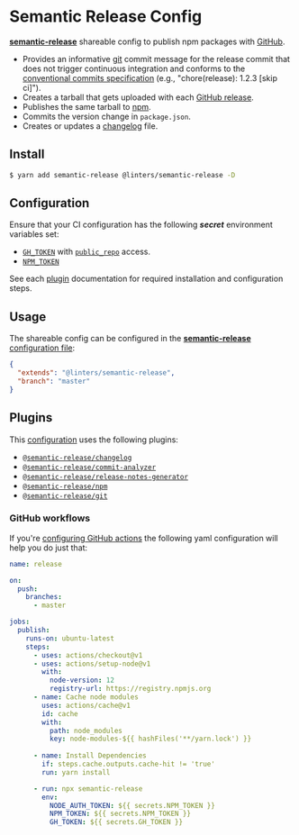 # Semantic Release Config

[**semantic-release**](https://github.com/semantic-release/semantic-release) shareable config to publish npm packages with [GitHub](https://github.com).

- Provides an informative [git](https://github.com/semantic-release/git) commit message for the release commit that does not trigger continuous integration and conforms to the [conventional commits specification](https://www.conventionalcommits.org/) (e.g., "chore(release): 1.2.3 [skip ci]").
- Creates a tarball that gets uploaded with each [GitHub release](https://github.com/semantic-release/github).
- Publishes the same tarball to [npm](https://github.com/semantic-release/npm).
- Commits the version change in `package.json`.
- Creates or updates a [changelog](https://github.com/semantic-release/changelog) file.

## Install

```bash
$ yarn add semantic-release @linters/semantic-release -D
```

## Configuration

Ensure that your CI configuration has the following **_secret_** environment variables set:
- [`GH_TOKEN`](https://github.com/settings/tokens) with [`public_repo`](https://developer.github.com/apps/building-oauth-apps/understanding-scopes-for-oauth-apps/#available-scopes) access.
- [`NPM_TOKEN`](https://docs.npmjs.com/cli/token)

See each [plugin](#plugins) documentation for required installation and configuration steps.

## Usage

The shareable config can be configured in the [**semantic-release** configuration file](https://github.com/semantic-release/semantic-release/blob/master/docs/usage/configuration.md#configuration):

```json
{
  "extends": "@linters/semantic-release",
  "branch": "master"
}
```

## Plugins

This [configuration](https://github.com/developer239/linters/blob/master/packages/semantic-release/semantic-release/.releaserc.json) uses the following plugins:

- [`@semantic-release/changelog`](https://github.com/semantic-release/changelog)
- [`@semantic-release/commit-analyzer`](https://github.com/semantic-release/commit-analyzer)
- [`@semantic-release/release-notes-generator`](https://github.com/semantic-release/release-notes-generator)
- [`@semantic-release/npm`](https://github.com/semantic-release/npm)
- [`@semantic-release/git`](https://github.com/semantic-release/git)

### GitHub workflows

If you're [configuring GitHub actions](https://help.github.com/en/articles/configuring-a-workflow) the following yaml configuration will help you do just that:

```yml
name: release

on:
  push:
    branches:
      - master

jobs:
  publish:
    runs-on: ubuntu-latest
    steps:
      - uses: actions/checkout@v1
      - uses: actions/setup-node@v1
        with:
          node-version: 12
          registry-url: https://registry.npmjs.org
      - name: Cache node modules
        uses: actions/cache@v1
        id: cache
        with:
          path: node_modules
          key: node-modules-${{ hashFiles('**/yarn.lock') }}
    
      - name: Install Dependencies
        if: steps.cache.outputs.cache-hit != 'true'
        run: yarn install

      - run: npx semantic-release
        env:
          NODE_AUTH_TOKEN: ${{ secrets.NPM_TOKEN }}
          NPM_TOKEN: ${{ secrets.NPM_TOKEN }}
          GH_TOKEN: ${{ secrets.GH_TOKEN }}
```
